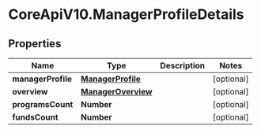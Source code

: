 # CoreApiV10.ManagerProfileDetails

## Properties
Name | Type | Description | Notes
------------ | ------------- | ------------- | -------------
**managerProfile** | [**ManagerProfile**](ManagerProfile.md) |  | [optional] 
**overview** | [**ManagerOverview**](ManagerOverview.md) |  | [optional] 
**programsCount** | **Number** |  | [optional] 
**fundsCount** | **Number** |  | [optional] 


